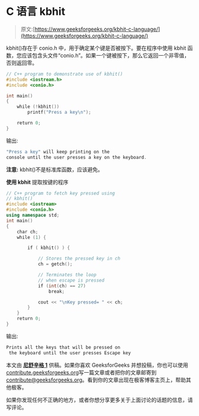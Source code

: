 # C 语言 kbhit

> 原文:[https://www.geeksforgeeks.org/kbhit-c-language/](https://www.geeksforgeeks.org/kbhit-c-language/)

kbhit()存在于 conio.h 中，用于确定某个键是否被按下。要在程序中使用 kbhit 函数，您应该包含头文件“conio.h”。如果一个键被按下，那么它返回一个非零值，否则返回零。

```cpp
// C++ program to demonstrate use of kbhit()
#include <iostream.h>
#include <conio.h>

int main()
{
    while (!kbhit())
        printf("Press a key\n");

    return 0;
}
```

输出:

```cpp
"Press a key" will keep printing on the 
console until the user presses a key on the keyboard.

```

**注意:** kbhit()不是标准库函数，应该避免。

**使用 kbhit** 提取按键的程序

```cpp
// C++ program to fetch key pressed using
// kbhit()
#include <iostream>
#include <conio.h>
using namespace std;
int main()
{
    char ch;
    while (1) {

        if ( kbhit() ) {

            // Stores the pressed key in ch
            ch = getch();

            // Terminates the loop
            // when escape is pressed
            if (int(ch) == 27)
                break;

            cout << "\nKey pressed= " << ch;
        }
    }
    return 0;
}
```

输出:

```cpp
Prints all the keys that will be pressed on
 the keyboard until the user presses Escape key

```

本文由 [**尼舒辛格 1**](https://auth.geeksforgeeks.org/profile.php?user=nishu.exe) 供稿。如果你喜欢 GeeksforGeeks 并想投稿，你也可以使用[contribute.geeksforgeeks.org](http://www.contribute.geeksforgeeks.org)写一篇文章或者把你的文章邮寄到 contribute@geeksforgeeks.org。看到你的文章出现在极客博客主页上，帮助其他极客。

如果你发现任何不正确的地方，或者你想分享更多关于上面讨论的话题的信息，请写评论。